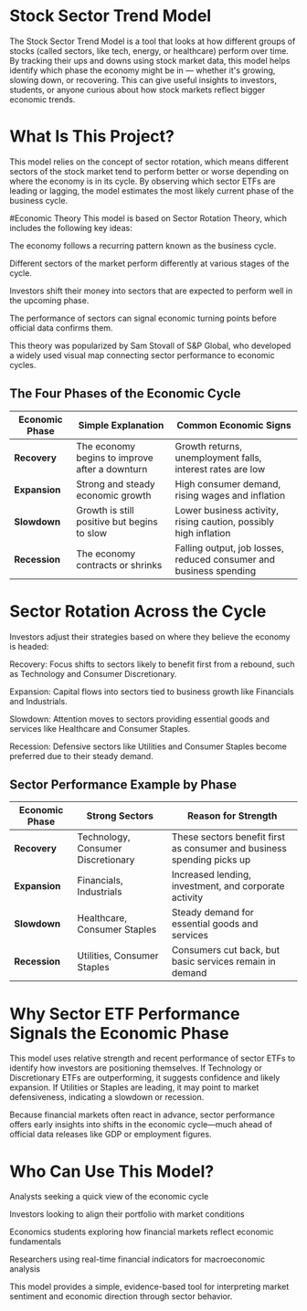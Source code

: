 # Stock Sector Trend Model
The Stock Sector Trend Model is a tool that looks at how different groups of stocks (called sectors, like tech, energy, or healthcare) perform over time. By tracking their ups and downs using stock market data, this model helps identify which phase the economy might be in — whether it's growing, slowing down, or recovering. This can give useful insights to investors, students, or anyone curious about how stock markets reflect bigger economic trends.

# What Is This Project?
This model relies on the concept of sector rotation, which means different sectors of the stock market tend to perform better or worse depending on where the economy is in its cycle. By observing which sector ETFs are leading or lagging, the model estimates the most likely current phase of the business cycle.

#Economic Theory
This model is based on Sector Rotation Theory, which includes the following key ideas:

The economy follows a recurring pattern known as the business cycle.

Different sectors of the market perform differently at various stages of the cycle.

Investors shift their money into sectors that are expected to perform well in the upcoming phase.

The performance of sectors can signal economic turning points before official data confirms them.

This theory was popularized by Sam Stovall of S&P Global, who developed a widely used visual map connecting sector performance to economic cycles.

## The Four Phases of the Economic Cycle

| **Economic Phase** | **Simple Explanation**                           | **Common Economic Signs**                                             |
|--------------------|--------------------------------------------------|------------------------------------------------------------------------|
| **Recovery**       | The economy begins to improve after a downturn   | Growth returns, unemployment falls, interest rates are low             |
| **Expansion**      | Strong and steady economic growth                | High consumer demand, rising wages and inflation                       |
| **Slowdown**       | Growth is still positive but begins to slow      | Lower business activity, rising caution, possibly high inflation       |
| **Recession**      | The economy contracts or shrinks                 | Falling output, job losses, reduced consumer and business spending     |

# Sector Rotation Across the Cycle
Investors adjust their strategies based on where they believe the economy is headed:

Recovery: Focus shifts to sectors likely to benefit first from a rebound, such as Technology and Consumer Discretionary.

Expansion: Capital flows into sectors tied to business growth like Financials and Industrials.

Slowdown: Attention moves to sectors providing essential goods and services like Healthcare and Consumer Staples.

Recession: Defensive sectors like Utilities and Consumer Staples become preferred due to their steady demand.

## Sector Performance Example by Phase
| **Economic Phase** | **Strong Sectors**               | **Reason for Strength**                                                           |
|--------------------|----------------------------------|-----------------------------------------------------------------------------------|
| **Recovery**       | Technology, Consumer Discretionary | These sectors benefit first as consumer and business spending picks up           |
| **Expansion**      | Financials, Industrials           | Increased lending, investment, and corporate activity                             |
| **Slowdown**       | Healthcare, Consumer Staples      | Steady demand for essential goods and services                                    |
| **Recession**      | Utilities, Consumer Staples       | Consumers cut back, but basic services remain in demand                           |


# Why Sector ETF Performance Signals the Economic Phase
This model uses relative strength and recent performance of sector ETFs to identify how investors are positioning themselves. If Technology or Discretionary ETFs are outperforming, it suggests confidence and likely expansion. If Utilities or Staples are leading, it may point to market defensiveness, indicating a slowdown or recession.

Because financial markets often react in advance, sector performance offers early insights into shifts in the economic cycle—much ahead of official data releases like GDP or employment figures.

# Who Can Use This Model?
Analysts seeking a quick view of the economic cycle

Investors looking to align their portfolio with market conditions

Economics students exploring how financial markets reflect economic fundamentals

Researchers using real-time financial indicators for macroeconomic analysis

This model provides a simple, evidence-based tool for interpreting market sentiment and economic direction through sector behavior.


